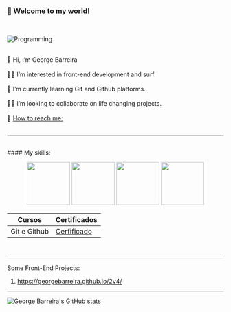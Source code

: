 ### :vulcan_salute: Welcome to my world!
<br>


![Programming](https://media.tenor.com/KbXIBwtIzoYAAAAM/piano-bruce-almighty.gif)
<br><br>

👋 Hi, I’m George Barreira <br><br>
🏄‍♂️ I’m interested in front-end development and surf. <br><br>
🧠 I’m currently learning Git and Github platforms. <br><br>
🤜🤛 I’m looking to collaborate on life changing projects. <br><br>
📧 [How to reach me:](https://www.linkedin.com/in/george-de-castro-barreira-22633351/) <br><br>

-----------
<br>
#### My skills:
<p align="center">
 <img style="width:100px" src="https://cdn.jsdelivr.net/gh/devicons/devicon@latest/icons/html5/html5-original-wordmark.svg" /> <img style="width:100px" src="https://cdn.jsdelivr.net/gh/devicons/devicon@latest/icons/css3/css3-original-wordmark.svg" /> <img style="width:100px" src="https://cdn.jsdelivr.net/gh/devicons/devicon@latest/icons/javascript/javascript-plain.svg" /> <img style="width:100px" src="https://cdn.jsdelivr.net/gh/devicons/devicon@latest/icons/bootstrap/bootstrap-original-wordmark.svg" />
 
 </p>


| Cursos | Certificados |
|--------|--------------|
|Git e Github|[Cerfificado]()|

<br>

--------------------


Some Front-End Projects:

1. https://georgebarreira.github.io/2v4/


-------------

![George Barreira's GitHub stats](https://github-readme-stats.vercel.app/api?username=georgebarreira&show_icons=true&theme=radical)

<!---

Cabeçalhos MarDown

# Título 1 
## Título 2
### Título 3
#### Título 4
##### Título 5
###### Título 6

*itálico* ou _itálico_
**negrito** ou __negrito__
___negrito e itálico___

UL

- lista 1
- lista 2
    - sublista

OL

1. lista 1
2. lista 2
    1. sublista
    2. sublista2

link

[texto da imagem](https://catracalivre.com.br/wp-content/uploads/2021/08/por-do-sol-rio-mais-bonito-do-mundo.jpg)

imagem

![texto da imagem](https://catracalivre.com.br/wp-content/uploads/2021/08/por-do-sol-rio-mais-bonito-do-mundo.jpg)

código em linha

`system.out.println();`

código em bloco

```system.out.println();
system.out.println();
system.out.println();
system.out.println();
system.out.println();
```

citações

> Texto das citações

linhas 

--------------
______________

Tabelas

|   Cabeçalho 1 |   Cabeçalho 2 |
|---------------|---------------|
|   Texto 1     |   Texto 2     |
|   Texto 3     |   Texto 4     |

checkbox

- [x] Checked
- [ ] Not checked

georgebarreira/georgebarreira is a ✨ special ✨ repository because its `README.md` (this file) appears on your GitHub profile.
You can click the Preview link to take a look at your changes.
--->

